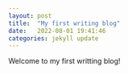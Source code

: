 ```yaml
---
layout: post
title:  "My first writing blog"
date:   2022-08-01 19:41:46
categories: jekyll update
---
```

Welcome to my first writting blog!